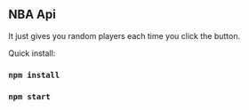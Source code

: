 
## NBA Api 
It just gives you random players each time you click the button.



Quick install:

### `npm install`

### `npm start`

